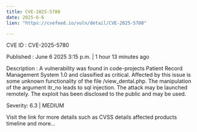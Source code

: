 ```yaml
---
title: CVE-2025-5780
date: 2025-6-6
lien: "https://cvefeed.io/vuln/detail/CVE-2025-5780"

---
```


CVE ID : CVE-2025-5780

Published :  June 6
2025
3:15 p.m. | 1 hour
13 minutes ago

Description : A vulnerability was found in code-projects Patient Record Management System 1.0 and classified as critical. Affected by this issue is some unknown functionality of the file /view_dental.php. The manipulation of the argument itr_no leads to sql injection. The attack may be launched remotely. The exploit has been disclosed to the public and may be used.

Severity: 6.3 | MEDIUM

Visit the link for more details
such as CVSS details
affected products
timeline
and more...
